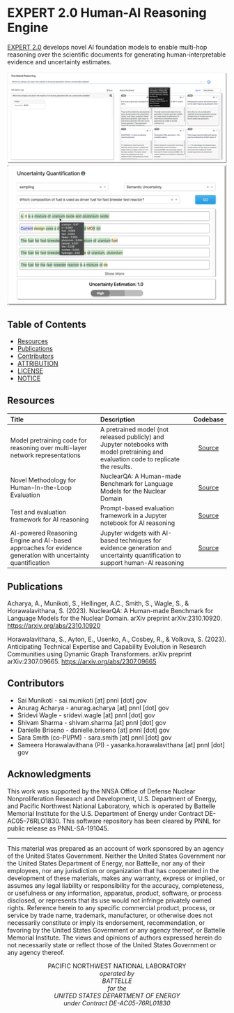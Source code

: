 # EXPERT 2.0 Human-AI Reasoning Engine

[EXPERT 2.0](https://pnnl.gov/expert) develops novel AI foundation models to enable multi-hop reasoning over the scientific documents for generating human-interpretable evidence and uncertainty estimates.

<img src="./reasoning/evidence-generation/img/img4.jpeg"></img>
</br>
<img src="./reasoning/uncertainty-quantification/docs/img/uq_widget_hover.jpeg"></img>


## Table of Contents

* [Resources](#resources)
* [Publications](#publications)
* [Contributors](#contributors)
* [ATTRIBUTION](ATTRIBUTION)
* [LICENSE](LICENSE)
* [NOTICE](NOTICE)



## Resources

| Title | Description | Codebase |
| :---------------- | :------ | :----: |
| Model pretraining code for reasoning over multi-layer network representations | A pretrained model (not released publicly) and Jupyter notebooks with model pretraining and evaluation code to replicate the results. | [Source](model) |
| Novel Methodology for Human-In-the-Loop Evaluation | NuclearQA: A Human-made Benchmark for Language Models for the Nuclear Domain | [Source](benchmark) |
| Test and evaluation framework for AI reasoning | Prompt-based evaluation framework in a Jupyter notebook for AI reasoning | [Source](evaluation) |
| AI-powered Reasoning Engine and AI-based approaches for evidence generation with uncertainty quantification | Jupyter widgets with AI-based techniques for evidence generation and uncertainty quantification to support human-AI reasoning | [Source](reasoning) |


## Publications

Acharya, A., Munikoti, S., Hellinger, A.C., Smith, S., Wagle, S., & Horawalavithana, S. (2023). NuclearQA: A Human-made Benchmark for Language Models for the Nuclear Domain. arXiv preprint arXiv:2310.10920. https://arxiv.org/abs/2310.10920

Horawalavithana, S., Ayton, E., Usenko, A., Cosbey, R., & Volkova, S. (2023). Anticipating Technical Expertise and Capability Evolution in Research Communities using Dynamic Graph Transformers. arXiv preprint arXiv:2307.09665. https://arxiv.org/abs/2307.09665


## Contributors
- Sai Munikoti - sai.munikoti [at] pnnl [dot] gov
- Anurag Acharya - anurag.acharya [at] pnnl [dot] gov
- Sridevi Wagle - sridevi.wagle [at] pnnl [dot] gov
- Shivam Sharma - shivam.sharma [at] pnnl [dot] gov
- Danielle Briseno - danielle.briseno [at] pnnl [dot] gov
- Sara Smith (co-PI/PM) - sara.smith [at] pnnl [dot] gov
- Sameera Horawalavithana (PI) - yasanka.horawalavithana [at] pnnl [dot] gov

## Acknowledgments
This work was supported by the NNSA Office of Defense Nuclear Nonproliferation Research and Development, U.S. Department of Energy, and Pacific Northwest National Laboratory, which is operated by Battelle Memorial Institute for the U.S. Department of Energy under Contract DE-AC05–76RLO1830. This software repository has been cleared by PNNL for public release as PNNL-SA-191045.

_______________________________________________________________________________


This material was prepared as an account of work sponsored by an agency of the United States Government.  Neither the United States Government nor the United States Department of Energy, nor Battelle, nor any of their employees, nor any jurisdiction or organization that has cooperated in the development of these materials, makes any warranty, express or implied, or assumes any legal liability or responsibility for the accuracy, completeness, or usefulness or any information, apparatus, product, software, or process disclosed, or represents that its use would not infringe privately owned rights.
Reference herein to any specific commercial product, process, or service by trade name, trademark, manufacturer, or otherwise does not necessarily constitute or imply its endorsement, recommendation, or favoring by the United States Government or any agency thereof, or Battelle Memorial Institute. The views and opinions of authors expressed herein do not necessarily state or reflect those of the United States Government or any agency thereof.

<p align="center">
PACIFIC NORTHWEST NATIONAL LABORATORY<br/>
<i>operated by<br/>
BATTELLE<br/>
<i>for the<br/>
UNITED STATES DEPARTMENT OF ENERGY<br/>
<i>under Contract DE-AC05-76RL01830
</p>